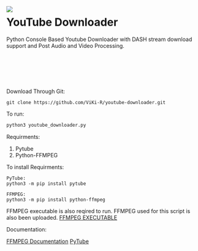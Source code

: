 <img align='left' src='https://github.com/ViKi-R/youtube-downloader/blob/main/youtube.ico'></img>

# YouTube Downloader
Python Console Based Youtube Downloader with DASH stream download support and Post Audio and Video Processing. 
</br>
</br>
</br>
</br>
</br>
</br>
</br>
Download Through Git:
```
git clone https://github.com/ViKi-R/youtube-downloader.git
```

To run:
```python
python3 youtube_downloader.py 
```

Requirments:

1) Pytube
2) Python-FFMPEG

To install Requirments:

```
PyTube:
python3 -m pip install pytube

FFMPEG:
python3 -m pip install python-ffmpeg
```

FFMPEG executable is also reqired to run.
FFMPEG used for this script is also been uploaded.
[FFMPEG EXECUTABLE](https://ffmpeg.org/download.html)

Documentation:

[FFMPEG Documentation](https://ffmpeg.org/ffmpeg.html)
[PyTube](https://github.com/pytube/pytube)
